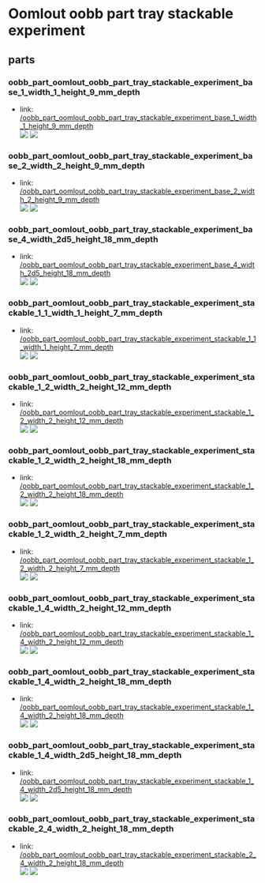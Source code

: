 # Oomlout oobb part tray stackable experiment


## parts

### oobb_part_oomlout_oobb_part_tray_stackable_experiment_base_1_width_1_height_9_mm_depth
* link: [/oobb_part_oomlout_oobb_part_tray_stackable_experiment_base_1_width_1_height_9_mm_depth](oobb_part_oomlout_oobb_part_tray_stackable_experiment_base_1_width_1_height_9_mm_depth)  
![](oobb_part_oomlout_oobb_part_tray_stackable_experiment_base_1_width_1_height_9_mm_depth/3dpr_300.png)  ![](oobb_part_oomlout_oobb_part_tray_stackable_experiment_base_1_width_1_height_9_mm_depth/image_300.jpg)
 

### oobb_part_oomlout_oobb_part_tray_stackable_experiment_base_2_width_2_height_9_mm_depth
* link: [/oobb_part_oomlout_oobb_part_tray_stackable_experiment_base_2_width_2_height_9_mm_depth](oobb_part_oomlout_oobb_part_tray_stackable_experiment_base_2_width_2_height_9_mm_depth)  
![](oobb_part_oomlout_oobb_part_tray_stackable_experiment_base_2_width_2_height_9_mm_depth/3dpr_300.png)  ![](oobb_part_oomlout_oobb_part_tray_stackable_experiment_base_2_width_2_height_9_mm_depth/image_300.jpg)
 

### oobb_part_oomlout_oobb_part_tray_stackable_experiment_base_4_width_2d5_height_18_mm_depth
* link: [/oobb_part_oomlout_oobb_part_tray_stackable_experiment_base_4_width_2d5_height_18_mm_depth](oobb_part_oomlout_oobb_part_tray_stackable_experiment_base_4_width_2d5_height_18_mm_depth)  
![](oobb_part_oomlout_oobb_part_tray_stackable_experiment_base_4_width_2d5_height_18_mm_depth/3dpr_300.png)  ![](oobb_part_oomlout_oobb_part_tray_stackable_experiment_base_4_width_2d5_height_18_mm_depth/image_300.jpg)
 

### oobb_part_oomlout_oobb_part_tray_stackable_experiment_stackable_1_1_width_1_height_7_mm_depth
* link: [/oobb_part_oomlout_oobb_part_tray_stackable_experiment_stackable_1_1_width_1_height_7_mm_depth](oobb_part_oomlout_oobb_part_tray_stackable_experiment_stackable_1_1_width_1_height_7_mm_depth)  
![](oobb_part_oomlout_oobb_part_tray_stackable_experiment_stackable_1_1_width_1_height_7_mm_depth/3dpr_300.png)  ![](oobb_part_oomlout_oobb_part_tray_stackable_experiment_stackable_1_1_width_1_height_7_mm_depth/image_300.jpg)
 

### oobb_part_oomlout_oobb_part_tray_stackable_experiment_stackable_1_2_width_2_height_12_mm_depth
* link: [/oobb_part_oomlout_oobb_part_tray_stackable_experiment_stackable_1_2_width_2_height_12_mm_depth](oobb_part_oomlout_oobb_part_tray_stackable_experiment_stackable_1_2_width_2_height_12_mm_depth)  
![](oobb_part_oomlout_oobb_part_tray_stackable_experiment_stackable_1_2_width_2_height_12_mm_depth/3dpr_300.png)  ![](oobb_part_oomlout_oobb_part_tray_stackable_experiment_stackable_1_2_width_2_height_12_mm_depth/image_300.jpg)
 

### oobb_part_oomlout_oobb_part_tray_stackable_experiment_stackable_1_2_width_2_height_18_mm_depth
* link: [/oobb_part_oomlout_oobb_part_tray_stackable_experiment_stackable_1_2_width_2_height_18_mm_depth](oobb_part_oomlout_oobb_part_tray_stackable_experiment_stackable_1_2_width_2_height_18_mm_depth)  
![](oobb_part_oomlout_oobb_part_tray_stackable_experiment_stackable_1_2_width_2_height_18_mm_depth/3dpr_300.png)  ![](oobb_part_oomlout_oobb_part_tray_stackable_experiment_stackable_1_2_width_2_height_18_mm_depth/image_300.jpg)
 

### oobb_part_oomlout_oobb_part_tray_stackable_experiment_stackable_1_2_width_2_height_7_mm_depth
* link: [/oobb_part_oomlout_oobb_part_tray_stackable_experiment_stackable_1_2_width_2_height_7_mm_depth](oobb_part_oomlout_oobb_part_tray_stackable_experiment_stackable_1_2_width_2_height_7_mm_depth)  
![](oobb_part_oomlout_oobb_part_tray_stackable_experiment_stackable_1_2_width_2_height_7_mm_depth/3dpr_300.png)  ![](oobb_part_oomlout_oobb_part_tray_stackable_experiment_stackable_1_2_width_2_height_7_mm_depth/image_300.jpg)
 

### oobb_part_oomlout_oobb_part_tray_stackable_experiment_stackable_1_4_width_2_height_12_mm_depth
* link: [/oobb_part_oomlout_oobb_part_tray_stackable_experiment_stackable_1_4_width_2_height_12_mm_depth](oobb_part_oomlout_oobb_part_tray_stackable_experiment_stackable_1_4_width_2_height_12_mm_depth)  
![](oobb_part_oomlout_oobb_part_tray_stackable_experiment_stackable_1_4_width_2_height_12_mm_depth/3dpr_300.png)  ![](oobb_part_oomlout_oobb_part_tray_stackable_experiment_stackable_1_4_width_2_height_12_mm_depth/image_300.jpg)
 

### oobb_part_oomlout_oobb_part_tray_stackable_experiment_stackable_1_4_width_2_height_18_mm_depth
* link: [/oobb_part_oomlout_oobb_part_tray_stackable_experiment_stackable_1_4_width_2_height_18_mm_depth](oobb_part_oomlout_oobb_part_tray_stackable_experiment_stackable_1_4_width_2_height_18_mm_depth)  
![](oobb_part_oomlout_oobb_part_tray_stackable_experiment_stackable_1_4_width_2_height_18_mm_depth/3dpr_300.png)  ![](oobb_part_oomlout_oobb_part_tray_stackable_experiment_stackable_1_4_width_2_height_18_mm_depth/image_300.jpg)
 

### oobb_part_oomlout_oobb_part_tray_stackable_experiment_stackable_1_4_width_2d5_height_18_mm_depth
* link: [/oobb_part_oomlout_oobb_part_tray_stackable_experiment_stackable_1_4_width_2d5_height_18_mm_depth](oobb_part_oomlout_oobb_part_tray_stackable_experiment_stackable_1_4_width_2d5_height_18_mm_depth)  
![](oobb_part_oomlout_oobb_part_tray_stackable_experiment_stackable_1_4_width_2d5_height_18_mm_depth/3dpr_300.png)  ![](oobb_part_oomlout_oobb_part_tray_stackable_experiment_stackable_1_4_width_2d5_height_18_mm_depth/image_300.jpg)
 

### oobb_part_oomlout_oobb_part_tray_stackable_experiment_stackable_2_4_width_2_height_18_mm_depth
* link: [/oobb_part_oomlout_oobb_part_tray_stackable_experiment_stackable_2_4_width_2_height_18_mm_depth](oobb_part_oomlout_oobb_part_tray_stackable_experiment_stackable_2_4_width_2_height_18_mm_depth)  
![](oobb_part_oomlout_oobb_part_tray_stackable_experiment_stackable_2_4_width_2_height_18_mm_depth/3dpr_300.png)  ![](oobb_part_oomlout_oobb_part_tray_stackable_experiment_stackable_2_4_width_2_height_18_mm_depth/image_300.jpg)
 
